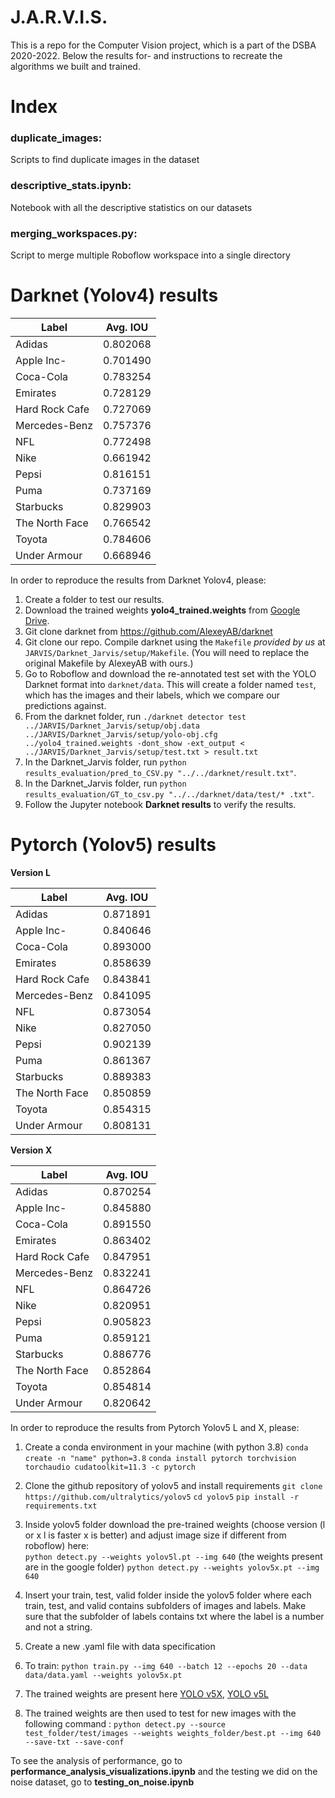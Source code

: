 # J.A.R.V.I.S.
This is a repo for the Computer Vision project, which is a part of the DSBA 2020-2022.
Below the results for- and instructions to recreate the algorithms we built and trained.

# Index

### duplicate_images:
Scripts to find duplicate images in the dataset

### descriptive_stats.ipynb:
Notebook with all the descriptive statistics on our datasets

### merging_workspaces.py:
Script to merge multiple Roboflow workspace into a single directory

# Darknet (Yolov4) results


| Label        | Avg. IOU           |
| ------------- |:-------------:| 
| Adidas     | 0.802068 |
| Apple Inc-     | 0.701490   |  
| Coca-Cola | 0.783254    | 
| Emirates     | 0.728129 |
| Hard Rock Cafe	    | 0.727069      |  
| Mercedes-Benz | 0.757376   | 
| NFL     | 0.772498 |
| Nike    | 0.661942      |  
| Pepsi | 0.816151      | 
| Puma | 0.737169     | 
| Starbucks     | 0.829903 |
| The North Face    | 0.766542    |  
| Toyota | 0.784606      | 
| Under Armour	 | 0.668946      |


In order to reproduce the results from Darknet Yolov4, please:
  1. Create a folder to test our results.
  2. Download the trained weights **yolo4_trained.weights** from [Google Drive](https://drive.google.com/file/d/1j6MNI5Su-lYhSZBVPOB2241G25dII89t/view?usp=sharing).
  3. Git clone darknet from https://github.com/AlexeyAB/darknet
  4. Git clone our repo. Compile darknet using the `Makefile` *provided by us* at `JARVIS/Darknet_Jarvis/setup/Makefile`. (You will need to replace the original Makefile by AlexeyAB with ours.)
  5. Go to Roboflow and download the re-annotated test set with the YOLO Darknet format into `darknet/data`. This will create a folder named `test`, which has the images and their labels, which we compare our predictions against. 
  6. From the darknet folder, run `./darknet detector test ../JARVIS/Darknet_Jarvis/setup/obj.data ../JARVIS/Darknet_Jarvis/setup/yolo-obj.cfg ../yolo4_trained.weights -dont_show -ext_output < ../JARVIS/Darknet_Jarvis/setup/test.txt > result.txt`
  7. In the Darknet_Jarvis folder, run `python results_evaluation/pred_to_CSV.py "../../darknet/result.txt"`.
  8. In the Darknet_Jarvis folder, run `python results_evaluation/GT_to_csv.py "../../darknet/data/test/* .txt"`.
  9. Follow the Jupyter notebook **Darknet results** to verify the results.



# Pytorch (Yolov5) results
**Version L**

| Label        | Avg. IOU           |
| ------------- |:-------------:| 
| Adidas     | 0.871891 |
| Apple Inc-     | 0.840646   |  
| Coca-Cola | 0.893000    | 
| Emirates     | 0.858639 |
| Hard Rock Cafe	    | 0.843841      |  
| Mercedes-Benz | 0.841095   | 
| NFL     | 0.873054 |
| Nike    | 0.827050      |  
| Pepsi |0.902139      | 
| Puma | 0.861367     | 
| Starbucks     | 0.889383|
| The North Face    | 0.850859    |  
| Toyota | 0.854315      | 
| Under Armour	 | 0.808131      |


**Version X**

| Label        | Avg. IOU           |
| ------------- |:-------------:| 
| Adidas     | 0.870254 |
| Apple Inc-     | 0.845880   |  
| Coca-Cola | 0.891550   | 
| Emirates     | 0.863402 |
| Hard Rock Cafe	    | 0.847951      |  
| Mercedes-Benz | 0.832241  | 
| NFL     | 0.864726 |
| Nike    | 0.820951      |  
| Pepsi | 0.905823      | 
| Puma | 0.859121     | 
| Starbucks     | 0.886776 |
| The North Face    | 0.852864    |  
| Toyota | 0.854814      | 
| Under Armour	 | 0.820642      |


In order to reproduce the results from Pytorch Yolov5 L and X, please:
1. Create a conda environment in your machine (with python 3.8)
  `conda create -n "name" python=3.8`
  `conda install pytorch torchvision torchaudio cudatoolkit=11.3 -c pytorch`
2. Clone the github repository of yolov5 and install requirements
  `git clone https://github.com/ultralytics/yolov5`
  `cd yolov5`
  `pip install -r requirements.txt`
3. Inside yolov5 folder download the pre-trained weights (choose version (l or x l is faster x is better) and adjust image size if different from roboflow) here:  
  `python detect.py --weights yolov5l.pt --img 640` (the weights present are in the google folder)
  `python detect.py --weights yolov5x.pt --img 640`
4. Insert your train, test, valid folder inside the yolov5 folder where each train, test, and valid contains subfolders of images and labels. Make sure that the subfolder of labels contains txt where the label is a number and not a string.
5. Create a new .yaml file with data specification
6. To train:
`python train.py --img 640 --batch 12 --epochs 20 --data data/data.yaml --weights yolov5x.pt`

7. The trained weights are present here [YOLO v5X](https://drive.google.com/file/d/1fkev4tWwzn6s1n7gFE_8lfn18LQabHg-/view?usp=sharing), [YOLO v5L](https://drive.google.com/file/d/1Zdo2mm_BsAcmlXuNS0PtMPkju66AmP17/view?usp=sharing)

8. The trained weights are then used to test for new images with the following command :
`python detect.py --source test_folder/test/images --weights weights_folder/best.pt --img 640 --save-txt --save-conf`

To see the analysis of performance, go to **performance_analysis_visualizations.ipynb** and the testing we did on the noise dataset, go to **testing_on_noise.ipynb**
